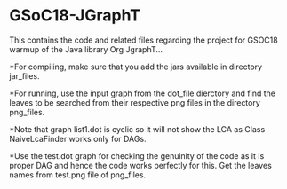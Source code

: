 # GSoC18-JGraphT
This contains the code and related files regarding the project for GSOC18 warmup of the Java library Org JgraphT...

*For compiling, make sure that you add the jars available in directory jar_files.

*For running, use the input graph from the dot_file dierctory and find the leaves to be searched from their respective png files in the directory png_files. 

*Note that graph list1.dot is cyclic so it will not show the LCA as Class NaiveLcaFinder works only for DAGs.

*Use the test.dot graph for checking the genuinity of the code as it is proper DAG and hence the code works perfectly for this. Get the leaves names from test.png file of png_files.
